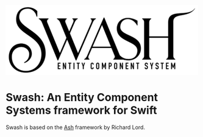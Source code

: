 ![Swash](images/swash.png)

# Swash: An Entity Component Systems framework for Swift

Swash is based on the [Ash](https://github.com/richardlord/Ash) framework by Richard Lord. 
